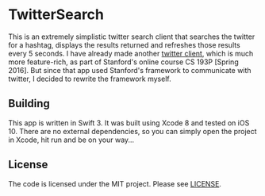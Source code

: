 # TwitterSearch

This is an extremely simplistic twitter search client that searches the twitter for a hashtag, displays the results returned and refreshes those results every 5 seconds.
I have already made another [twitter client](https://github.com/mohakshah/smashtag), which is much more feature-rich, as part of Stanford's online course CS 193P [Spring 2016]. But since that app used Stanford's framework to communicate with twitter, I decided to rewrite the framework myself.

## Building

This app is written in Swift 3. It was built using Xcode 8 and tested on iOS 10. There are no external dependencies, so you can simply open the project in Xcode, hit run and be on your way...

## License
The code is licensed under the MIT project. Please see [LICENSE](https://github.com/mohakshah/twitter-search/tree/master/LICENSE).